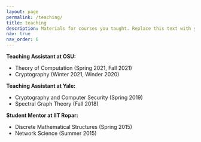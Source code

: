 ```yaml
---
layout: page
permalink: /teaching/
title: teaching
description: Materials for courses you taught. Replace this text with your description.
nav: true
nav_order: 6
---
```


__Teaching Assistant at OSU:__
- Theory of Computation (Spring 2021, Fall 2021) 
- Cryptography  (Winter 2021, Winder 2020) 

__Teaching Assistant at Yale:__
- Cryptography and Computer Security (Spring 2019) 
- Spectral Graph Theory (Fall 2018) 

__Student Mentor at IIT Ropar:__
- Discrete Mathematical Structures (Spring 2015) 
- Network Science (Summer 2015) 
